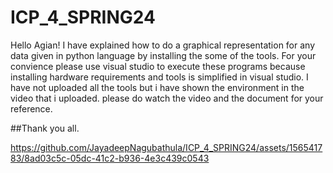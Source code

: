# ICP_4_SPRING24
Hello Agian! I have explained how to do a graphical representation for any data given in python language by installing the some of the tools. For your convience please use visual studio to execute these programs because installing hardware requirements and tools is simplified in visual studio. I have not uploaded all the tools but i have shown the environment in the video that i uploaded. please do watch the video and the document for your reference.

##Thank you all.

https://github.com/JayadeepNagubathula/ICP_4_SPRING24/assets/156541783/8ad03c5c-05dc-41c2-b936-4e3c439c0543

